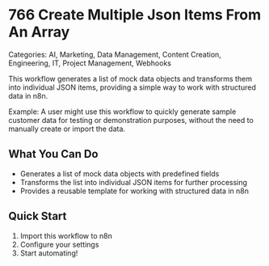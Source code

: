 # 766 Create Multiple Json Items From An Array

Categories: AI, Marketing, Data Management, Content Creation, Engineering, IT, Project Management, Webhooks

This workflow generates a list of mock data objects and transforms them into individual JSON items, providing a simple way to work with structured data in n8n.

Example: A user might use this workflow to quickly generate sample customer data for testing or demonstration purposes, without the need to manually create or import the data.

## What You Can Do
- Generates a list of mock data objects with predefined fields
- Transforms the list into individual JSON items for further processing
- Provides a reusable template for working with structured data in n8n

## Quick Start
1. Import this workflow to n8n
2. Configure your settings
3. Start automating!


